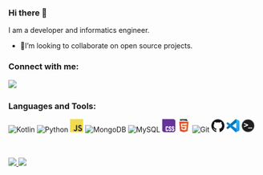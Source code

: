 ### Hi there 👋

I am a developer and informatics engineer.

- 🤝I’m looking to collaborate on open source projects.

### Connect with me:

<a href="https://www.linkedin.com/in/marco-vanegas/"><img src="https://img.icons8.com/?size=100&id=13930&format=png&color=000000" width="40"/></a>

### Languages and Tools:

<div align="left">
<img alt="Kotlin" width="26px" src="https://upload.wikimedia.org/wikipedia/commons/7/74/Kotlin_Icon.png"/>
<img alt="Python" width="26px" src="https://upload.wikimedia.org/wikipedia/commons/c/c3/Python-logo-notext.svg"/>
<img alt="JavaScript" width="26px" src="https://raw.githubusercontent.com/github/explore/80688e429a7d4ef2fca1e82350fe8e3517d3494d/topics/javascript/javascript.png" />
<img alt="MongoDB" width="26px" src="https://victorroblesweb.es/wp-content/uploads/2016/11/mongodb.png" />
<img alt="MySQL" width="26px" src="https://www.freepnglogos.com/uploads/logo-mysql-png/logo-mysql-mysql-logo-png-images-are-download-crazypng-21.png" />
<img alt="CSS3" width="26px" src="https://raw.githubusercontent.com/github/explore/80688e429a7d4ef2fca1e82350fe8e3517d3494d/topics/css/css.png" />
<img alt="HTML5" width="26px" src="https://raw.githubusercontent.com/github/explore/80688e429a7d4ef2fca1e82350fe8e3517d3494d/topics/html/html.png" />
<img alt="Git" width="26px" src="https://cdn.iconscout.com/icon/free/png-256/git-18-1175219.png" />
<img alt="GitHub" width="26px" src="https://raw.githubusercontent.com/github/explore/78df643247d429f6cc873026c0622819ad797942/topics/github/github.png" />
<img alt="Visual Studio Code" width="26px" src="https://raw.githubusercontent.com/github/explore/80688e429a7d4ef2fca1e82350fe8e3517d3494d/topics/visual-studio-code/visual-studio-code.png" />
<img alt="Terminal" width="26px" src="https://raw.githubusercontent.com/github/explore/80688e429a7d4ef2fca1e82350fe8e3517d3494d/topics/terminal/terminal.png" />
</div>

<br><br>
<a href="https://github.com/nemoartdev">
<img height="180em" src="https://github-readme-stats.vercel.app/api?username=nemoartdev&show_icons=true&theme=gotham&include_all_commits=true&count_private=true"/>
<img height="180em" src="https://github-readme-stats.vercel.app/api/top-langs/?username=nemoartdev&layout=compact&langs_count=7&theme=gotham"/>
</a>
